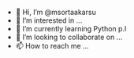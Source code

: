 - 👋 Hi, I’m @msortaakarsu
- 👀 I’m interested in ...
- 🌱 I’m currently learning Python p.l
- 💞️ I’m looking to collaborate on ...
- 📫 How to reach me ...

<!---
msortaakarsu/msortaakarsu is a ✨ special ✨ repository because its `README.md` (this file) appears on your GitHub profile.
You can click the Preview link to take a look at your changes.
--->
